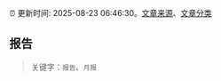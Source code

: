 :alarm_clock: 更新时间: 2025-08-23 06:46:30。[文章来源](/README.md)、[文章分类](/TAGS.md)

## 报告


> 关键字：`报告`、`月报`



